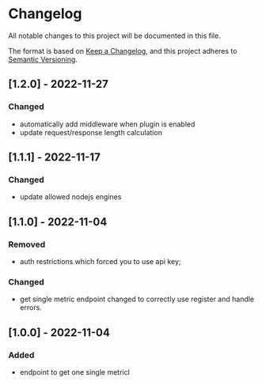 # Changelog

All notable changes to this project will be documented in this file.

The format is based on [Keep a Changelog](https://keepachangelog.com/en/1.0.0/),
and this project adheres to [Semantic Versioning](https://semver.org/spec/v2.0.0.html).

## [1.2.0] - 2022-11-27

### Changed

- automatically add middleware when plugin is enabled
- update request/response length calculation

## [1.1.1] - 2022-11-17

### Changed

- update allowed nodejs engines

## [1.1.0] - 2022-11-04

### Removed

- auth restrictions which forced you to use api key;

### Changed

- get single metric endpoint changed to correctly use register and handle errors.

## [1.0.0] - 2022-11-04

### Added

- endpoint to get one single metricl
